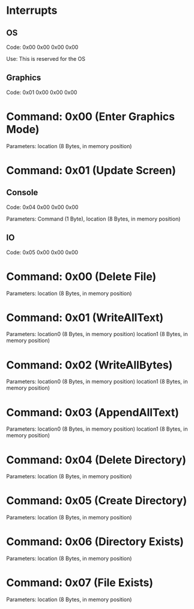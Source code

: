 # Interrupts

## OS

Code: 0x00 0x00 0x00 0x00

Use: This is reserved for the OS

## Graphics

Code: 0x01 0x00 0x00 0x00

# Command: 0x00 (Enter Graphics Mode)

Parameters: location (8 Bytes, in memory position)

# Command: 0x01 (Update Screen)

## Console

Code: 0x04 0x00 0x00 0x00

Parameters: Command (1 Byte), location (8 Bytes, in memory position)

## IO

Code: 0x05 0x00 0x00 0x00

# Command: 0x00 (Delete File)

Parameters: location (8 Bytes, in memory position)

# Command: 0x01 (WriteAllText)

Parameters: location0 (8 Bytes, in memory position) location1 (8 Bytes, in memory position)

# Command: 0x02 (WriteAllBytes)

Parameters: location0 (8 Bytes, in memory position) location1 (8 Bytes, in memory position)

# Command: 0x03 (AppendAllText)

Parameters: location0 (8 Bytes, in memory position) location1 (8 Bytes, in memory position)

# Command: 0x04 (Delete Directory)

Parameters: location (8 Bytes, in memory position)

# Command: 0x05 (Create Directory)

Parameters: location (8 Bytes, in memory position)

# Command: 0x06 (Directory Exists)

Parameters: location (8 Bytes, in memory position)

# Command: 0x07 (File Exists)

Parameters: location (8 Bytes, in memory position)
